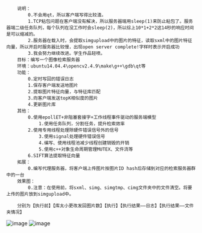 		说明：
			0.不会用qt，所以客户端写得比较渣。
			1.TCP粘包问题在客户端没有解决，所以服务器端用sleep(1)来防止粘包了。服务器端二级任务队列，每个队列在没工作时会sleep(2)，所以综上10*1+2*2这14秒的响应时间是可以缩减的。
			2.服务器在载入时，会提取simgupload中的图片的特征，读取sxml中的图片特征向量，所以开启时服务器比较慢，出现open server complete!字样时表示开启成功
			3.我会努力继续改进。学生作品轻喷。
		目标：编写一个图像检索服务器
		环境：ubuntu14.04.4\opencv2.4.9\make\g++\gdb\qt等
		功能：
			0.定时写回的错误日志
			1.保存客户端发送地图片
			2.提取图片特征向量，与特征库匹配
			3.向客户端发送topK相似度的图片
			4.更新图片库
		其他：
			0.使用epollET+非阻塞套接字+工作线程事件驱动的服务端模型
       			1.使用任务队列，分割任务，提升检索效率
			2.使用专用线程处理除硬件错误信号外的信号
        		3.使用signal处理硬件错误信号
        		4.编写、使用线程池减少线程创建销毁的开销
        		5.使用c++对象生命周期管理MUTEX、文件流等
			6.SIFT算法提取特征向量
		拓展：
			0.编写代理服务器，将客户端上传图片按图片ID hash后存储到对应的检索服务器群中的一台
		效果图：
			0.注意：在使用前，将sxml、simg、simgtmp、cimg文件夹中的文件清空。将要上传的图片放到simgupload中。

		分别为【执行前】【库太小更改发回图片数】【执行】【执行结果——日志】【执行结果——文件夹情况】
![image](https://github.com/tangsancai/imageserver/blob/master/result/result.jpg)
![image](https://github.com/tangsancai/imageserver/blob/master/result/result2.jpg)





